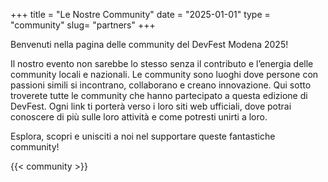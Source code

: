 +++
title = "Le Nostre Community"
date = "2025-01-01"
type = "community"
slug= "partners"
+++

Benvenuti nella pagina delle community del DevFest Modena 2025!

Il nostro evento non sarebbe lo stesso senza il contributo e l’energia delle community locali e nazionali. Le community sono luoghi dove persone con passioni simili si incontrano, collaborano e creano innovazione. Qui sotto troverete tutte le community che hanno partecipato a questa edizione di DevFest. Ogni link ti porterà verso i loro siti web ufficiali, dove potrai conoscere di più sulle loro attività e come potresti unirti a loro.

Esplora, scopri e unisciti a noi nel supportare queste fantastiche community!

{{< community >}}

